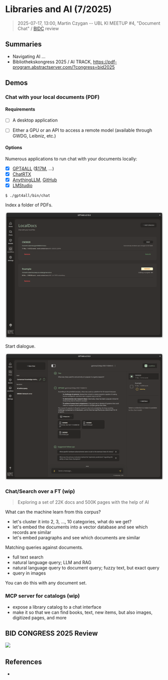 # Libraries and AI (7/2025)

> 2025-07-17, 13:00, Martin Czygan -- UBL KI MEETUP #4, "Document Chat" / [BIDC]() review

## Summaries

* Navigating AI ...
* Bibliothekskongress 2025 / AI TRACK, https://pdf-program.abstractserver.com/?congress=bid2025

## Demos

### Chat with your local documents (PDF)

#### Requirements

* [ ] A desktop application
* [ ] Either a GPU or an API to access a remote model (available through GWDG, Leibniz, etc.)


#### Options

Numerous applications to run chat with your documents locally:

* [x] [GPT4ALL](https://www.nomic.ai/gpt4all) ([$17M](https://www.reuters.com/technology/open-source-ai-model-creator-nomic-raises-17-million-led-by-coatue-2023-07-13/), ...)
* [x] [ChatRTX](https://www.nvidia.com/en-us/ai-on-rtx/chatrtx/)
* [x] [AnythingLLM](https://anythingllm.com/desktop), [GitHub](https://github.com/Mintplex-Labs/anything-llm)
* [x] [LMStudio](https://lmstudio.ai/)

```
$ ./gpt4all/bin/chat
```

Index a folder of PDFs.

![](static/screenshot-2025-07-17-122222-gpt4all-embedding.png)

Start dialogue.

![](static/screenshot-2025-07-17-123154-dialogue.png)


### Chat/Search over a FT (wip)

> Exploring a set of 22K docs and 500K pages with the help of AI

What can the machine learn from this corpus?

* let's cluster it into 2, 3, ..., 10 categories, what do we get?
* let's embed the documents into a vector database and see which records are similar
* let's embed paragraphs and see which documents are similar

Matching queries against documents.

* full text search
* natural language query; LLM and RAG
* natural language query to document query; fuzzy text, but exact query
* query in images

You can do this with any document set.

### MCP server for catalogs (wip)

* expose a library catalog to a chat interface
* make it so that we can find books, text, new items, but also images, digitized pages, and more

## BID CONGRESS 2025 Review

![](static/open-bid-2025-ki-keyword-rga-screenie.png)

## References

* [](https://discovery.ucl.ac.uk/id/eprint/10209236/1/Navigating-Artificial-Intelligence-for-Cultural-Heritage-Organisations.pdf)


